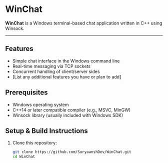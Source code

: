 # WinChat

**WinChat** is a Windows terminal-based chat application written in C++ using Winsock.

---

##  Features
- Simple chat interface in the Windows command line
- Real-time messaging via TCP sockets
- Concurrent handling of client/server sides
- [List any additional features you have or plan to add]

##  Prerequisites
- Windows operating system
- C++14 or later compatible compiler (e.g., MSVC, MinGW)
- Winsock library (usually included with Windows SDK)

##  Setup & Build Instructions
1. Clone this repository:
   ```bash
   git clone https://github.com/SuryaanshDev/WinChat.git
   cd WinChat
